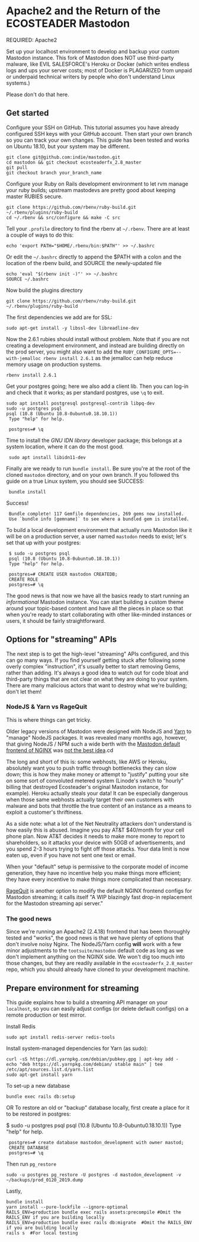 

# Apache2 and the Return of the ECOSTEADER Mastodon

REQUIRED:  Apache2 

Set up your localhost environment to develop and backup your custom Mastodon instance. This 
fork of Mastodon does NOT use third-party malware, like EVIL SALESFORCE's Heroku or Docker 
(which writes endless logs and ups your server costs; most of Docker is PLAGARIZED from 
unpaid or underpaid technical writers by people who don't understand Linux 
systems.) 

Please don't do that here. 

## Get started

Configure your SSH on GitHub. This tutorial assumes you have already configured SSH keys with 
your GitHub account. Then start your own branch so you can track your own changes. This guide 
has been tested and works on Ubuntu 18.10, but your system may be different.

    git clone git@github.com:indie/mastodon.git 
    cd mastodon && git checkout ecosteaderfx_2.8_master 
    git pull 
    git checkout branch your_branch_name 

Configure your Ruby on Rails development environment to let rvm manage your ruby builds; upstream 
mastodevs are pretty good about keeping master RUBIES secure.  

    git clone https://github.com/rbenv/ruby-build.git ~/.rbenv/plugins/ruby-build
    cd ~/.rbenv && src/configure && make -C src

Tell your `.profile` directory to find the rbenv at `~/.rbenv`. There are at least a couple of ways
to do this:

    echo 'export PATH="$HOME/.rbenv/bin:$PATH"' >> ~/.bashrc

Or edit the `~/.bashrc` directly to append the $PATH with a colon and the location of the rbenv build, 
and SOURCE the newly-updated file

    echo 'eval "$(rbenv init -)"' >> ~/.bashrc
    SOURCE ~/.bashrc

Now build the plugins directory
    
    git clone https://github.com/rbenv/ruby-build.git ~/.rbenv/plugins/ruby-build


The first dependencies we add are for SSL: 

    sudo apt-get install -y libssl-dev libreadline-dev

Now the 2.6.1 rubies should install without problem. Note that if you are not creating a development 
environment, and instead are building directly on the prod server, you might also want to add the 
`RUBY_CONFIGURE_OPTS=--with-jemalloc rbenv install 2.6.1` as the jemalloc can help reduce memory 
usage on production systems. 
    
    rbenv install 2.6.1

Get your postgres going; here we also add a client lib. Then you can log-in and check that it 
works; as per standard postgres, use `\q` to exit.
    
    sudo apt install postgresql postgresql-contrib libpq-dev
    sudo -u postgres psql
    psql (10.8 (Ubuntu 10.8-0ubuntu0.18.10.1))
     Type "help" for help.

     postgres=# \q

Time to install the _GNU IDN library_ developer package; this belongs at a system location, where 
it can do the most good. 

     sudo apt install libidn11-dev

Finally are we ready to run `bundle install`. Be sure you're at the root of the cloned `mastodon` directory, and on 
your own branch. If you followed ths guide on a true Linux system, you should see SUCCESS: 

     bundle install 

  Success!  

     Bundle complete! 117 Gemfile dependencies, 269 gems now installed.
     Use `bundle info [gemname]` to see where a bundled gem is installed.


To build a local development environment that actually runs Mastodon like it will be on a production server, a user named 
`mastodon` needs to exist; let's set that up with your postgres:

     $ sudo -u postgres psql
     psql (10.8 (Ubuntu 10.8-0ubuntu0.18.10.1))
     Type "help" for help.

     postgres=# CREATE USER mastodon CREATEDB;
     CREATE ROLE
     postgres=# \q
 
The good news is that now we have all the basics ready to start running an _informational_ Mastodon 
instance. You can start building a custom theme around your topic-based content and have all the 
pieces in place so that when you're ready to start collaborating with other like-minded instances or 
users, it should be fairly straightforward.

## Options for "streaming" APIs

The next step is to get the high-level "streaming" APIs configured, and this can go many ways. If you 
find yourself getting stuck after following some overly complex "instruction", it's usually better 
to start removing Gems, rather than adding. It's always a good idea to watch out for code bloat 
and third-party things that are not clear on what they are doing to your system. There are many 
malicious actors that want to destroy what we're building; don't let them! 


### NodeJS & Yarn vs RageQuit

This is where things can get tricky. 

Older legacy versions of Mastodon were designed with NodeJS and [Yarn](https://yarnpkg.com/en/) to 
"manage" NodeJS packages. It was revealed many months ago, however, that giving NodeJS / NPM such a wide 
berth with the [Mastodon default frontend of NGINX](https://github.com/tootsuite/documentation/blame/master/Running-Mastodon/Production-guide.md#L98) 
was [not the best idea](https://fosstodon.org/@ecosteader/101142634846499616).cd

The long and short of this is: some webhosts, like AWS or Heroku, absolutely want you to push 
traffic through bottlenecks they can slow down; this is how they make money or attempt to "justify" 
putting your site on some sort of convoluted metered system (Linode's switch to "hourly" 
billing that destroyed Ecosteader's original Mastodon instance, for example). Heroku actually 
steals your data! It can be especially dangerous when those same webhosts actually target their 
own customers with malware and bots that throttle the true content of an instance as a means to 
exploit a customer's thriftiness.

As a side note: what a lot of the Net Neutrality attackers don't understand is how easily this is
abused. Imagine you pay AT&T $40/month for your cell phone plan. Now AT&T decides it needs to make
more money to report to shareholders, so it attacks your device with 50GB of advertisements, and 
you spend 2-3 hours trying to fight off those attacks. Your data limit is now eaten up, even if 
you have not sent one text or email. 

When your "default" setup is permissive to the corporate model of income generation, they have 
no incentive help you make things more efficient; they have every incentive to make things more 
complicated than necessary. 

[RageQuit](https://github.com/tootsuite/ragequit) is another option to modify the default NGINX 
frontend configs for Mastodon streaming; it calls itself "A WIP blazingly fast drop-in replacement 
for the Mastodon streaming api server."


### The good news

Since we're running an Apache2 (2.4.18) frontend that has been thoroughly tested and "works", the 
good news is that we have plenty of options that don't involve noisy Nginx. The NodeJS/Yarn config 
**will** work with a few minor adjustments to the `tootsuite/mastodon` default code as long as we 
don't implement anything on the NGINX side. We won't dig too much into those changes, but they are 
readily available in the `ecosteaderfx_2.8_master` repo, which you should already have cloned to 
your development machine.


## Prepare environment for streaming

This guide explains how to build a streaming API manager on your `localhost`, so you can easily 
adjust configs (or delete default configs) on a remote production or test mirror.

Install Redis

    sudo apt install redis-server redis-tools

Install system-managed dependencies for Yarn (as sudo): 

    curl -sS https://dl.yarnpkg.com/debian/pubkey.gpg | apt-key add -
    echo "deb https://dl.yarnpkg.com/debian/ stable main" | tee /etc/apt/sources.list.d/yarn.list
    sudo apt-get install yarn
   
To set-up a new database 

    bundle exec rails db:setup

OR To restore an old or "backup" database locally, first create a place for it to be restored in postgres:

   $ sudo -u postgres psql
     psql (10.8 (Ubuntu 10.8-0ubuntu0.18.10.1))
     Type "help" for help.

     postgres=# create database mastodon_development with owner mastod;
     CREATE DATABASE
     postgres=# \q

Then run `pg_restore` 

    sudo -u postgres pg_restore -U postgres -d mastodon_development -v ~/backups/prod_0120_2019.dump

Lastly, 

    bundle install
    yarn install --pure-lockfile --ignore-optional
    RAILS_ENV=production bundle exec rails assets:precompile #Omit the RAILS_ENV if you are building locally
    RAILS_ENV=production bundle exec rails db:migrate  #Omit the RAILS_ENV if you are building locally
    rails s  #For local testing



